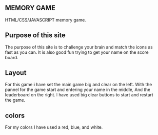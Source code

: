 ## MEMORY GAME ##

 HTML/CSS/JAVASCRIPT memory game.


## Purpose of this site ##
The purpose of this site is to challenge your brain and match the icons as fast as you can. It is also good fun trying to get your name on the score board.

## Layout ##
For this game i have set the main game big and clear on the left. With the pannel for the game start and entering your name in the middle, And the leaderboard on the right. I have used big clear buttons to start and restart the game.

## colors ##
For my colors I have used a red, blue, and white.  
